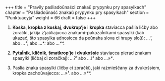 +++
title = "Pravily paśliadoŭnaści znakaŭ prypynku pry spasylkach"
chapter = "Paśliadoŭnaść znakaŭ prypynku pry spasylkach"
section = "Punktuacyja"
weight = 66
draft = false
+++

1. __Koska__, __kropka z koskaj__, __dvukrop’je__ i __kropka__ staviacca paślia ličby abo zorački, jakija z’jaŭliajucca znakami-pakazaĺnikami spasylki (kab ukazać, što spasylka adnosicca da peŭnaha slova ci hrupy sloŭ): _...¹,_ abo _...²;_ abo _...*:_ abo _...**._

2. __Pytaĺnik__, __kličnik__, __šmatkrop’je__ i __dvukośsie__ staviacca pierad znakam spasylki (ličbaj ci zoračkaj): _...?¹_ abo _...!²_ abo _...»*_.

3. Paślia znaka spasylki (ličby ci zorački), jaki raźmieščany za dvukośsiem, kropka zachoŭvajecca: _...»¹._ abo _...»**._